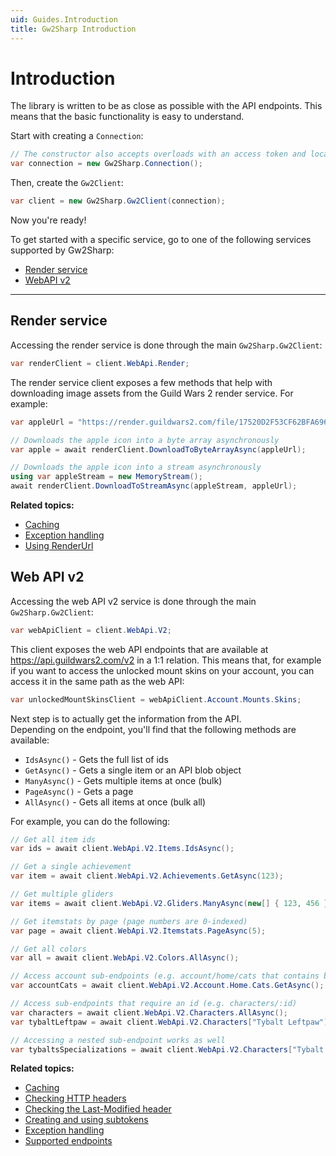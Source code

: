```yaml
---
uid: Guides.Introduction
title: Gw2Sharp Introduction
---
```


# Introduction
The library is written to be as close as possible with the API endpoints.
This means that the basic functionality is easy to understand.

Start with creating a `Connection`:
```cs
// The constructor also accepts overloads with an access token and locale
var connection = new Gw2Sharp.Connection();
```

Then, create the `Gw2Client`:
```cs
var client = new Gw2Sharp.Gw2Client(connection);
```

Now you're ready!

To get started with a specific service, go to one of the following services supported by Gw2Sharp:
- [Render service](#render-service)
- [WebAPI v2](#web-api-v2)

---

## Render service
Accessing the render service is done through the main `Gw2Sharp.Gw2Client`:
```cs
var renderClient = client.WebApi.Render;
```

The render service client exposes a few methods that help with downloading image assets from the Guild Wars 2 render service.
For example:
```cs
var appleUrl = "https://render.guildwars2.com/file/17520D2F53CF62BFA696EDE02DA1F77445A9F796/63265.png";

// Downloads the apple icon into a byte array asynchronously
var apple = await renderClient.DownloadToByteArrayAsync(appleUrl);

// Downloads the apple icon into a stream asynchronously
using var appleStream = new MemoryStream();
await renderClient.DownloadToStreamAsync(appleStream, appleUrl);
```

**Related topics:**
- [Caching](xref:Guides.Caching)
- [Exception handling](xref:Guides.ExceptionHandling)
- [Using RenderUrl](xref:Guides.RenderUrl)

## Web API v2
Accessing the web API v2 service is done through the main `Gw2Sharp.Gw2Client`:
```cs
var webApiClient = client.WebApi.V2;
```

This client exposes the web API endpoints that are available at https://api.guildwars2.com/v2 in a 1:1 relation.
This means that, for example if you want to access the unlocked mount skins on your account, you can access it in the same path as the web API:

```cs
var unlockedMountSkinsClient = webApiClient.Account.Mounts.Skins;
```

Next step is to actually get the information from the API.  
Depending on the endpoint, you'll find that the following methods are available:
- `IdsAsync()` - Gets the full list of ids
- `GetAsync()` - Gets a single item or an API blob object
- `ManyAsync()` - Gets multiple items at once (bulk)
- `PageAsync()` - Gets a page
- `AllAsync()` - Gets all items at once (bulk all)

For example, you can do the following:

```cs
// Get all item ids
var ids = await client.WebApi.V2.Items.IdsAsync();

// Get a single achievement
var item = await client.WebApi.V2.Achievements.GetAsync(123);

// Get multiple gliders
var items = await client.WebApi.V2.Gliders.ManyAsync(new[] { 123, 456 });

// Get itemstats by page (page numbers are 0-indexed)
var page = await client.WebApi.V2.Itemstats.PageAsync(5);

// Get all colors
var all = await client.WebApi.V2.Colors.AllAsync();

// Access account sub-endpoints (e.g. account/home/cats that contains blob data)
var accountCats = await client.WebApi.V2.Account.Home.Cats.GetAsync();

// Access sub-endpoints that require an id (e.g. characters/:id)
var characters = await client.WebApi.V2.Characters.AllAsync();
var tybaltLeftpaw = await client.WebApi.V2.Characters["Tybalt Leftpaw"].GetAsync();

// Accessing a nested sub-endpoint works as well
var tybaltsSpecializations = await client.WebApi.V2.Characters["Tybalt Leftpaw"].Specializations.GetAsync();
```

**Related topics:**
- [Caching](xref:Guides.Caching)
- [Checking HTTP headers](xref:Guides.HttpHeaders)
- [Checking the Last-Modified header](xref:Guides.LastModified)
- [Creating and using subtokens](xref:Guides.Subtokens)
- [Exception handling](xref:Guides.ExceptionHandling)
- [Supported endpoints](xref:Guides.Endpoints)
